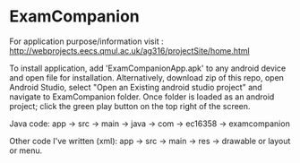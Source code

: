 # ExamCompanion

For application purpose/information visit : http://webprojects.eecs.qmul.ac.uk/ag316/projectSite/home.html

To install application, add 'ExamCompanionApp.apk' to any android device and open file for installation. Alternatively, download zip of this repo, open Android Studio, select "Open an Existing android studio project" and navigate to ExamCompanion folder. Once folder is loaded as an android project; click the green play button on the top right of the screen.

Java code: app -> src -> main -> java -> com -> ec16358 -> examcompanion

Other code I've written (xml): app -> src -> main -> res -> drawable or layout or menu.
